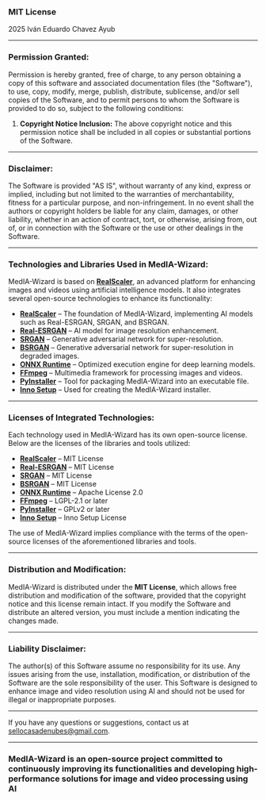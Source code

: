 ### **MIT License**

2025 Iván Eduardo Chavez Ayub

---

### **Permission Granted:**

Permission is hereby granted, free of charge, to any person obtaining a copy of this software and associated documentation files (the "Software"), to use, copy, modify, merge, publish, distribute, sublicense, and/or sell copies of the Software, and to permit persons to whom the Software is provided to do so, subject to the following conditions:

1. **Copyright Notice Inclusion:**
   The above copyright notice and this permission notice shall be included in all copies or substantial portions of the Software.

---

### **Disclaimer:**

The Software is provided "AS IS", without warranty of any kind, express or implied, including but not limited to the warranties of merchantability, fitness for a particular purpose, and non-infringement. In no event shall the authors or copyright holders be liable for any claim, damages, or other liability, whether in an action of contract, tort, or otherwise, arising from, out of, or in connection with the Software or the use or other dealings in the Software.

---

### **Technologies and Libraries Used in MedIA-Wizard:**

MedIA-Wizard is based on **[RealScaler](https://github.com/Djdefrag/RealScaler)**, an advanced platform for enhancing images and videos using artificial intelligence models. It also integrates several open-source technologies to enhance its functionality:

- **[RealScaler](https://github.com/Djdefrag/RealScaler)** – The foundation of MedIA-Wizard, implementing AI models such as Real-ESRGAN, SRGAN, and BSRGAN.
- **[Real-ESRGAN](https://github.com/xinntao/Real-ESRGAN)** – AI model for image resolution enhancement.
- **[SRGAN](https://arxiv.org/abs/1609.04802)** – Generative adversarial network for super-resolution.
- **[BSRGAN](https://arxiv.org/abs/1901.05324)** – Generative adversarial network for super-resolution in degraded images.
- **[ONNX Runtime](https://onnxruntime.ai/)** – Optimized execution engine for deep learning models.
- **[FFmpeg](https://ffmpeg.org/)** – Multimedia framework for processing images and videos.
- **[PyInstaller](https://www.pyinstaller.org/)** – Tool for packaging MedIA-Wizard into an executable file.
- **[Inno Setup](http://www.jrsoftware.org/isinfo.php)** – Used for creating the MedIA-Wizard installer.

---

### **Licenses of Integrated Technologies:**

Each technology used in MedIA-Wizard has its own open-source license. Below are the licenses of the libraries and tools utilized:

- **[RealScaler](https://github.com/Djdefrag/RealScaler)** – MIT License
- **[Real-ESRGAN](https://github.com/xinntao/Real-ESRGAN)** – MIT License
- **[SRGAN](https://arxiv.org/abs/1609.04802)** – MIT License
- **[BSRGAN](https://arxiv.org/abs/1901.05324)** – MIT License
- **[ONNX Runtime](https://onnxruntime.ai/)** – Apache License 2.0
- **[FFmpeg](https://ffmpeg.org/)** – LGPL-2.1 or later
- **[PyInstaller](https://www.pyinstaller.org/)** – GPLv2 or later
- **[Inno Setup](http://www.jrsoftware.org/isinfo.php)** – Inno Setup License

The use of MedIA-Wizard implies compliance with the terms of the open-source licenses of the aforementioned libraries and tools.

---

### **Distribution and Modification:**

MedIA-Wizard is distributed under the **MIT License**, which allows free distribution and modification of the software, provided that the copyright notice and this license remain intact. If you modify the Software and distribute an altered version, you must include a mention indicating the changes made.

---

### **Liability Disclaimer:**

The author(s) of this Software assume no responsibility for its use. Any issues arising from the use, installation, modification, or distribution of the Software are the sole responsibility of the user. This Software is designed to enhance image and video resolution using AI and should not be used for illegal or inappropriate purposes.

---

If you have any questions or suggestions, contact us at [sellocasadenubes@gmail.com](mailto:sellocasadenubes@gmail.com).

---

### **MedIA-Wizard** is an open-source project committed to continuously improving its functionalities and developing high-performance solutions for image and video processing using AI
